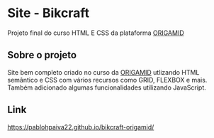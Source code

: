# Site - Bikcraft
Projeto final do curso HTML E CSS da plataforma [ORIGAMID](https://www.origamid.com/)

## Sobre o projeto
Site bem completo criado no curso da [ORIGAMID](https://www.origamid.com/) utlizando HTML semântico e CSS com vários recursos como GRID, FLEXBOX e mais.
Também adicionado algumas funcionalidades utilizando JavaScript.

## Link

https://pablohpaiva22.github.io/bikcraft-origamid/
